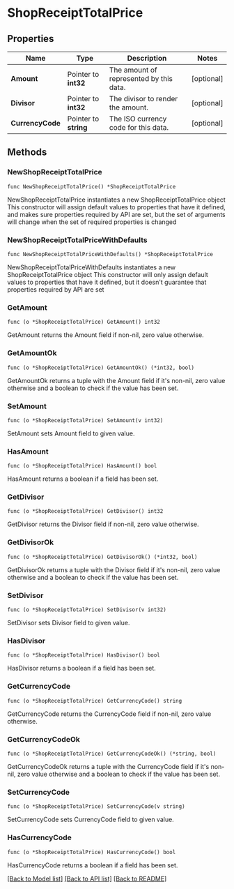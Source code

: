 # ShopReceiptTotalPrice

## Properties

Name | Type | Description | Notes
------------ | ------------- | ------------- | -------------
**Amount** | Pointer to **int32** | The amount of represented by this data. | [optional] 
**Divisor** | Pointer to **int32** | The divisor to render the amount. | [optional] 
**CurrencyCode** | Pointer to **string** | The ISO currency code for this data. | [optional] 

## Methods

### NewShopReceiptTotalPrice

`func NewShopReceiptTotalPrice() *ShopReceiptTotalPrice`

NewShopReceiptTotalPrice instantiates a new ShopReceiptTotalPrice object
This constructor will assign default values to properties that have it defined,
and makes sure properties required by API are set, but the set of arguments
will change when the set of required properties is changed

### NewShopReceiptTotalPriceWithDefaults

`func NewShopReceiptTotalPriceWithDefaults() *ShopReceiptTotalPrice`

NewShopReceiptTotalPriceWithDefaults instantiates a new ShopReceiptTotalPrice object
This constructor will only assign default values to properties that have it defined,
but it doesn't guarantee that properties required by API are set

### GetAmount

`func (o *ShopReceiptTotalPrice) GetAmount() int32`

GetAmount returns the Amount field if non-nil, zero value otherwise.

### GetAmountOk

`func (o *ShopReceiptTotalPrice) GetAmountOk() (*int32, bool)`

GetAmountOk returns a tuple with the Amount field if it's non-nil, zero value otherwise
and a boolean to check if the value has been set.

### SetAmount

`func (o *ShopReceiptTotalPrice) SetAmount(v int32)`

SetAmount sets Amount field to given value.

### HasAmount

`func (o *ShopReceiptTotalPrice) HasAmount() bool`

HasAmount returns a boolean if a field has been set.

### GetDivisor

`func (o *ShopReceiptTotalPrice) GetDivisor() int32`

GetDivisor returns the Divisor field if non-nil, zero value otherwise.

### GetDivisorOk

`func (o *ShopReceiptTotalPrice) GetDivisorOk() (*int32, bool)`

GetDivisorOk returns a tuple with the Divisor field if it's non-nil, zero value otherwise
and a boolean to check if the value has been set.

### SetDivisor

`func (o *ShopReceiptTotalPrice) SetDivisor(v int32)`

SetDivisor sets Divisor field to given value.

### HasDivisor

`func (o *ShopReceiptTotalPrice) HasDivisor() bool`

HasDivisor returns a boolean if a field has been set.

### GetCurrencyCode

`func (o *ShopReceiptTotalPrice) GetCurrencyCode() string`

GetCurrencyCode returns the CurrencyCode field if non-nil, zero value otherwise.

### GetCurrencyCodeOk

`func (o *ShopReceiptTotalPrice) GetCurrencyCodeOk() (*string, bool)`

GetCurrencyCodeOk returns a tuple with the CurrencyCode field if it's non-nil, zero value otherwise
and a boolean to check if the value has been set.

### SetCurrencyCode

`func (o *ShopReceiptTotalPrice) SetCurrencyCode(v string)`

SetCurrencyCode sets CurrencyCode field to given value.

### HasCurrencyCode

`func (o *ShopReceiptTotalPrice) HasCurrencyCode() bool`

HasCurrencyCode returns a boolean if a field has been set.


[[Back to Model list]](../README.md#documentation-for-models) [[Back to API list]](../README.md#documentation-for-api-endpoints) [[Back to README]](../README.md)


